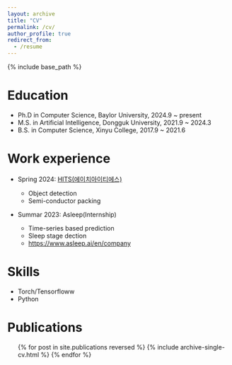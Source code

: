 ```yaml
---
layout: archive
title: "CV"
permalink: /cv/
author_profile: true
redirect_from:
  - /resume
---
```


{% include base_path %}

Education
======
* Ph.D in Computer Science, Baylor University, 2024.9 ~ present
* M.S. in Artificial Intelligence, Dongguk University, 2021.9 ~ 2024.3
* B.S. in Computer Science, Xinyu College, 2017.9 ~ 2021.6

Work experience
======
* Spring 2024: <a href="{http://highimage.co.kr/ ">HITS(에이치아이티에스)</a>
  * Object detection
  * Semi-conductor packing
  <!-- * <ul http://highimage.co.kr/ > -->

* Summar 2023: Asleep(Internship)
  * Time-series based prediction
  * Sleep stage dection
  * https://www.asleep.ai/en/company

  
Skills
======
* Torch/Tensorfloww
* Python

Publications
======
  <ul>{% for post in site.publications reversed %}
    {% include archive-single-cv.html %}
  {% endfor %}</ul>
  
<!-- Talks
======
  <ul>{% for post in site.talks reversed %}
    {% include archive-single-talk-cv.html  %}
  {% endfor %}</ul>
  
Teaching
======
  <ul>{% for post in site.teaching reversed %}
    {% include archive-single-cv.html %}
  {% endfor %}</ul>
  
Service and leadership
======
* Currently signed in to 43 different slack teams -->
